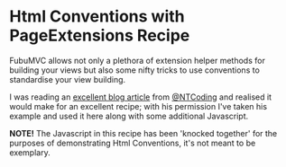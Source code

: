 
Html Conventions with PageExtensions Recipe
==
FubuMVC allows not only a plethora of extension helper methods for building your views but also some nifty tricks to use conventions to standardise your view building.

I was reading an [excellent blog article](http://ntcoding.blogspot.com/2011/11/fun-with-fubus-html-conventions.html) from [@NTCoding](http://twitter.com/ntcoding) and realised it would make for an excellent recipe; with his permission I've taken his example and used it here along with some additional Javascript.

**NOTE!** The Javascript in this recipe has been 'knocked together' for the purposes of demonstrating Html Conventions, it's not meant to be exemplary.